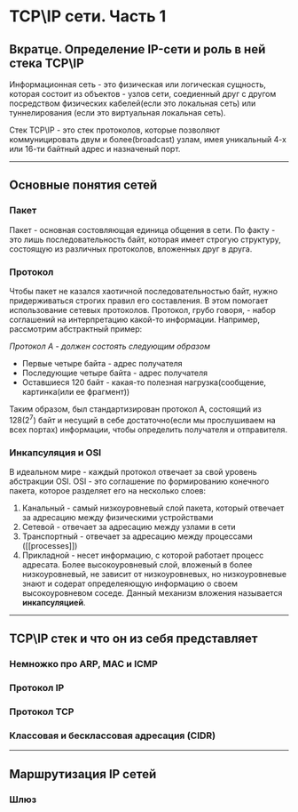 # TCP\IP сети. Часть 1
## Вкратце.  Определение IP-сети и роль в ней стека TCP\IP
Информационная сеть - это физическая или логическая сущность, которая состоит из объектов - узлов сети, соедиенный друг с другом посредством физических кабелей(если это локальная сеть) или туннелирования (если это виртуальная локальная сеть).  

Стек TCP\IP - это стек протоколов, которые позволяют коммуницировать двум и более(broadcast) узлам, имея уникальный $4$-х или $16$-ти байтный адрес и назначеный порт.  
****
## Основные понятия сетей
### Пакет
Пакет - основная состовляющая единица общения в сети. По факту - это лишь последовательность байт, которая имеет строгую структуру, состоящую из различных протоколов, вложенных друг в друга.
### Протокол
Чтобы пакет не казался хаотичной последовательностью байт, нужно придерживаться строгих правил его составления. В этом помогает использование сетевых протоколов. Протокол, грубо говоря, - набор соглашений на интерпретацию какой-то информации. Например, рассмотрим абстрактный пример:
 
 *Протокол A - должен состоять следующим образом*
 - Первые четыре байта - адрес получателя
 - Последующие четыре байта - адрес получателя
 - Оставшиеся $120$ байт - какая-то полезная нагрузка(сообщение, картинка(или ее фрагмент))

Таким образом, был стандартизирован протокол А, состоящий из $128 (2^7)$  байт и несущий в себе достаточно(если мы прослушиваем на всех портах) информации, чтобы определить получателя и отправителя.
### Инкапсуляция и OSI
В идеальном мире - каждый протокол отвечает за свой уровень абстракции OSI. OSI - это соглашение по формированию конечного пакета, которое разделяет его на несколько слоев:
1. Канальный - самый низкоуровневый слой пакета, который отвечает за адресацию между физическими устройствами
2. Сетевой - отвечает за адресацию между узлами в сети
3. Транспортный - отвечает за адресацию между процессами ([[processes]])
4. Прикладной - несет информацию, с которой работает процесс адресата.
Более высокоуровневый слой, вложеный в более низкоуровневый, не зависит от низкоуровневых, но низкоуровневые знают и содерат определеяющую информацию о своем высокоуровневом соседе. Данный механизм вложения называется **инкапсуляцией**. 
****
## TCP\IP стек и что он из себя представляет
### Немножко про ARP, MAC и ICMP
### Протокол IP
### Протокол TCP
### Классовая и бесклассовая адресация (CIDR)
****
## Маршрутизация IP сетей
### Шлюз
### 